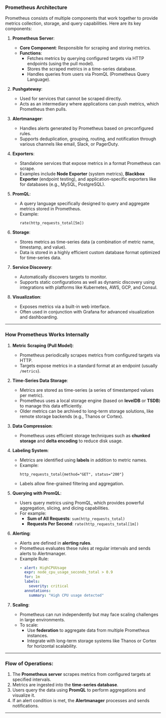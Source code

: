 ### **Prometheus Architecture**
Prometheus consists of multiple components that work together to provide metrics collection, storage, and query capabilities. Here are its key components:

1. **Prometheus Server**:
   - **Core Component**: Responsible for scraping and storing metrics.
   - **Functions**:
     - Fetches metrics by querying configured targets via HTTP endpoints (using the pull model).
     - Stores the scraped metrics in a time-series database.
     - Handles queries from users via PromQL (Prometheus Query Language).

2. **Pushgateway**:
   - Used for services that cannot be scraped directly.
   - Acts as an intermediary where applications can push metrics, which Prometheus then pulls.

3. **Alertmanager**:
   - Handles alerts generated by Prometheus based on preconfigured rules.
   - Supports deduplication, grouping, routing, and notification through various channels like email, Slack, or PagerDuty.

4. **Exporters**:
   - Standalone services that expose metrics in a format Prometheus can scrape.
   - Examples include **Node Exporter** (system metrics), **Blackbox Exporter** (endpoint testing), and application-specific exporters like for databases (e.g., MySQL, PostgreSQL).

5. **PromQL**:
   - A query language specifically designed to query and aggregate metrics stored in Prometheus.
   - Example:
     ```promql
     rate(http_requests_total[5m])
     ```

6. **Storage**:
   - Stores metrics as time-series data (a combination of metric name, timestamp, and value).
   - Data is stored in a highly efficient custom database format optimized for time-series data.

7. **Service Discovery**:
   - Automatically discovers targets to monitor.
   - Supports static configurations as well as dynamic discovery using integrations with platforms like Kubernetes, AWS, GCP, and Consul.

8. **Visualization**:
   - Exposes metrics via a built-in web interface.
   - Often used in conjunction with Grafana for advanced visualization and dashboarding.

---

### **How Prometheus Works Internally**

1. **Metric Scraping (Pull Model)**:
   - Prometheus periodically scrapes metrics from configured targets via HTTP.
   - Targets expose metrics in a standard format at an endpoint (usually `/metrics`).

2. **Time-Series Data Storage**:
   - Metrics are stored as time-series (a series of timestamped values per metric).
   - Prometheus uses a local storage engine (based on **levelDB** or **TSDB**) to manage this data efficiently.
   - Older metrics can be archived to long-term storage solutions, like remote storage backends (e.g., Thanos or Cortex).

3. **Data Compression**:
   - Prometheus uses efficient storage techniques such as **chunked storage** and **delta encoding** to reduce disk usage.

4. **Labeling System**:
   - Metrics are identified using **labels** in addition to metric names.
   - Example:
     ```promql
     http_requests_total{method="GET", status="200"}
     ```
   - Labels allow fine-grained filtering and aggregation.

5. **Querying with PromQL**:
   - Users query metrics using PromQL, which provides powerful aggregation, slicing, and dicing capabilities.
   - For example:
     - **Sum of All Requests**: `sum(http_requests_total)`
     - **Requests Per Second**: `rate(http_requests_total[1m])`

6. **Alerting**:
   - Alerts are defined in **alerting rules**.
   - Prometheus evaluates these rules at regular intervals and sends alerts to Alertmanager.
   - Example Rule:
     ```yaml
     - alert: HighCPUUsage
       expr: node_cpu_usage_seconds_total > 0.9
       for: 1m
       labels:
         severity: critical
       annotations:
         summary: "High CPU usage detected"
     ```

7. **Scaling**:
   - Prometheus can run independently but may face scaling challenges in large environments.
   - To scale:
     - Use **federation** to aggregate data from multiple Prometheus instances.
     - Integrate with long-term storage systems like Thanos or Cortex for horizontal scalability.

---

### **Flow of Operations**:
1. The **Prometheus server** scrapes metrics from configured targets at specified intervals.
2. Metrics are ingested into the **time-series database**.
3. Users query the data using **PromQL** to perform aggregations and visualize it.
4. If an alert condition is met, the **Alertmanager** processes and sends notifications.

---


